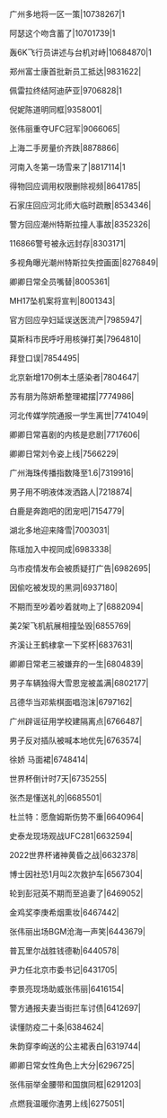 广州多地将一区一策|10738267|1

阿瑟这个吻含蓄了|10701739|1

轰6K飞行员讲述与台机对峙|10684870|1

郑州富士康首批新员工抵达|9831622|

佩雷拉终结阿迪萨亚|9706828|1

倪妮陈道明同框|9358001|

张伟丽重夺UFC冠军|9066065|

上海二手房量价齐跌|8878866|

河南入冬第一场雪来了|8817114|1

得物回应调用权限删除视频|8641785|

石家庄回应河北师大临时疏散|8534346|

警方回应潮州特斯拉撞人事故|8352326|

116866警号被永远封存|8303171|

多视角曝光潮州特斯拉失控画面|8276849|

卿卿日常全员嘴替|8005361|

MH17坠机案将宣判|8001343|

官方回应孕妇延误送医流产|7985947|

莫斯科市民呼吁用核弹打美|7964810|

拜登口误|7854495|

北京新增170例本土感染者|7804647|

苏有朋为陈妍希整理裙摆|7774986|

河北传媒学院通报一学生离世|7741049|

卿卿日常喜剧的内核是悲剧|7717606|

卿卿日常刘令姿上线|7566229|

广州海珠传播指数降至1.6|7319916|

男子用不明液体泼洒路人|7218874|

白鹿是奔跑吧的团宠吧|7154779|

湖北多地迎来降雪|7003031|

陈瑶加入中视同成|6983338|

乌市疫情发布会被质疑打广告|6982695|

因偷吃被发现的黑洞|6937180|

不期而至吵着吵着就吻上了|6882094|

美2架飞机航展相撞坠毁|6855769|

齐溪让王鹤棣拿一下奖杯|6837631|

卿卿日常老三被嫌弃的一生|6804839|

男子车辆独得大雪恩宠被盖满|6802177|

吕德华当邓紫棋面唱泡沫|6797162|

广州辟谣征用学校建隔离点|6766487|

男子反对插队被喊本地优先|6763574|

徐娇 马面裙|6748414|

世界杯倒计时7天|6735255|

张杰是懂送礼的|6685501|

杜兰特：愿詹姆斯伤势不重|6640964|

史泰龙现场观战UFC281|6632594|

2022世界杯诸神黄昏之战|6632378|

博士因社恐1月叫2次救护车|6567304|

轮到彭冠英不期而至追妻了|6469052|

金鸡奖李庚希烟熏妆|6467442|

张伟丽出场BGM沧海一声笑|6443679|

普瓦里尔战胜钱德勒|6440578|

尹力任北京市委书记|6431705|

李景亮现场助威张伟丽|6416154|

警方通报夫妻当街拦车讨债|6412697|

读懂防疫二十条|6384624|

朱韵穿李峋送的公主裙表白|6319744|

卿卿日常女性角色上大分|6296725|

张伟丽举金腰带和国旗同框|6291203|

点燃我温暖你渣男上线|6275051|

